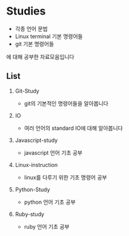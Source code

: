 # Studies

+ 각종 언어 문법 
+ Linux terminal 기본 명령어들
+ git 기본 명령어들

에 대해 공부한 자료모음입니다


## List
1. Git-Study
   - git의 기본적인 명령어들을 알아봅니다


2. IO
   - 여러 언어의 standard IO에 대해 알아봅니다


3. Javascript-study
   - javascript 언어 기초 공부


4. Linux-instruction
   - linux를 다루기 위한 기초 명령어 공부


5. Python-Study
   - python 언어 기초 공부

6. Ruby-study
   - ruby 언어 기초 공부
